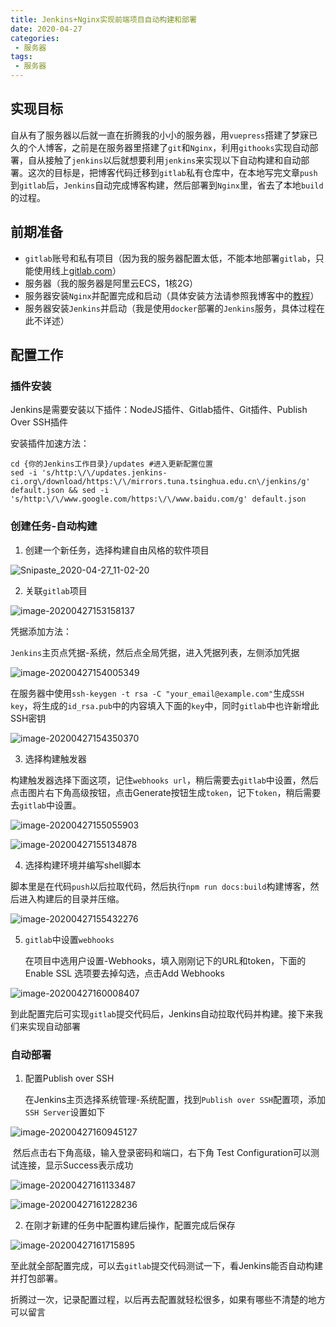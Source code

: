 ```yaml
---
title: Jenkins+Nginx实现前端项目自动构建和部署
date: 2020-04-27
categories:
 - 服务器
tags:
 - 服务器
---
```

## 实现目标

自从有了服务器以后就一直在折腾我的小小的服务器，用`vuepress`搭建了梦寐已久的个人博客，之前是在服务器里搭建了`git`和`Nginx`，利用`githooks`实现自动部署，自从接触了`jenkins`以后就想要利用`jenkins`来实现以下自动构建和自动部署。这次的目标是，把博客代码迁移到`gitlab`私有仓库中，在本地写完文章`push`到`gitlab`后，`Jenkins`自动完成博客构建，然后部署到`Nginx`里，省去了本地`build`的过程。

## 前期准备

* `gitlab`账号和私有项目（因为我的服务器配置太低，不能本地部署`gitlab`，只能使用线上[gitlab.com](https://gitlab.com)）
* 服务器（我的服务器是阿里云ECS，1核2G）
* 服务器安装`Nginx`并配置完成和启动（具体安装方法请参照我博客中的[教程](https://www.xing666.net/pages/20200317/)）
* 服务器安装`Jenkins`并启动（我是使用`docker`部署的`Jenkins`服务，具体过程在此不详述）

## 配置工作

### 插件安装

Jenkins是需要安装以下插件：NodeJS插件、Gitlab插件、Git插件、Publish Over SSH插件

安装插件加速方法：

```shell
cd {你的Jenkins工作目录}/updates #进入更新配置位置
sed -i 's/http:\/\/updates.jenkins-ci.org\/download/https:\/\/mirrors.tuna.tsinghua.edu.cn\/jenkins/g' default.json && sed -i 's/http:\/\/www.google.com/https:\/\/www.baidu.com/g' default.json
```

### 创建任务-自动构建

1. 创建一个新任务，选择构建自由风格的软件项目

![Snipaste_2020-04-27_11-02-20](https://img.xing666.net/2020-04-27-072851.png)



2. 关联`gitlab`项目

![image-20200427153158137](https://img.xing666.net/2020-04-27-073158.png)

凭据添加方法：

`Jenkins`主页点凭据-系统，然后点全局凭据，进入凭据列表，左侧添加凭据

![image-20200427154005349](https://img.xing666.net/2020-04-27-074005.png)

在服务器中使用`ssh-keygen -t rsa -C "your_email@example.com"`生成`SSH key`，将生成的`id_rsa.pub`中的内容填入下面的`key`中，同时`gitlab`中也许新增此SSH密钥

![image-20200427154350370](https://img.xing666.net/2020-04-27-074350.png)

3. 选择构建触发器

构建触发器选择下面这项，记住`webhooks url`，稍后需要去`gitlab`中设置，然后点击图片右下角高级按钮，点击Generate按钮生成`token`，记下`token`，稍后需要去`gitlab`中设置。

![image-20200427155055903](https://img.xing666.net/2020-04-27-075056.png)

![image-20200427155134878](https://img.xing666.net/2020-04-27-075135.png)

4. 选择构建环境并编写shell脚本

脚本里是在代码`push`以后拉取代码，然后执行`npm run docs:build`构建博客，然后进入构建后的目录并压缩。

![image-20200427155432276](https://img.xing666.net/2020-04-27-075432.png)

5. `gitlab`中设置`webhooks`

   在项目中选用户设置-Webhooks，填入刚刚记下的URL和token，下面的Enable SSL 选项要去掉勾选，点击Add Webhooks

![image-20200427160008407](https://img.xing666.net/2020-04-27-080008.png)



到此配置完后可实现`gitlab`提交代码后，Jenkins自动拉取代码并构建。接下来我们来实现自动部署

### 自动部署

1. 配置Publish over SSH

   在Jenkins主页选择系统管理-系统配置，找到`Publish over SSH`配置项，添加`SSH Server`设置如下

![image-20200427160945127](https://img.xing666.net/2020-04-27-080945.png)

​		然后点击右下角高级，输入登录密码和端口，右下角 Test Configuration可以测试连接，显示Success表示成功

![image-20200427161133487](https://img.xing666.net/2020-04-27-081134.png)

![image-20200427161228236](https://img.xing666.net/2020-04-27-081229.png)

2. 在刚才新建的任务中配置构建后操作，配置完成后保存

![image-20200427161715895](https://img.xing666.net/2020-04-27-081716.png)



至此就全部配置完成，可以去`gitlab`提交代码测试一下，看Jenkins能否自动构建并打包部署。



折腾过一次，记录配置过程，以后再去配置就轻松很多，如果有哪些不清楚的地方可以留言

